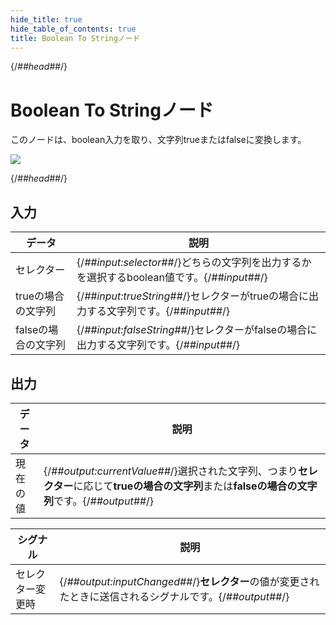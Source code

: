 ```yaml
---
hide_title: true
hide_table_of_contents: true
title: Boolean To Stringノード
---
```


{/*##head##*/}

# Boolean To Stringノード

このノードは、<span className="ndl-data">boolean</span>入力を取り、文字列<span className="ndl-data">true</span>または<span className="ndl-data">false</span>に変換します。

<div className="ndl-image-with-background l">

![](/nodes/utilities/boolean-to-string/boolean-to-string.png)

</div>

{/*##head##*/}

## 入力

| データ                                               | 説明                                                                                       |
| -------------------------------------------------- | ------------------------------------------------------------------------------------------------- |
| <span className="ndl-data">セレクター</span>         | {/*##input:selector##*/}どちらの文字列を出力するかを選択するboolean値です。{/*##input##*/} |
| <span className="ndl-data">trueの場合の文字列</span>  | {/*##input:trueString##*/}セレクターがtrueの場合に出力する文字列です。{/*##input##*/}                    |
| <span className="ndl-data">falseの場合の文字列</span> | {/*##input:falseString##*/}セレクターがfalseの場合に出力する文字列です。{/*##input##*/}                   |

## 出力

| データ                                            | 説明                                                                                                                                      |
| ----------------------------------------------- | ------------------------------------------------------------------------------------------------------------------------------------------------ |
| <span className="ndl-data">現在の値</span> | {/*##output:currentValue##*/}選択された文字列、つまり**セレクター**に応じて**trueの場合の文字列**または**falseの場合の文字列**です。{/*##output##*/} |

| シグナル                                               | 説明                                                                                   |
| ---------------------------------------------------- | --------------------------------------------------------------------------------------------- |
| <span className="ndl-signal">セレクター変更時</span> | {/*##output:inputChanged##*/}**セレクター**の値が変更されたときに送信されるシグナルです。{/*##output##*/} |